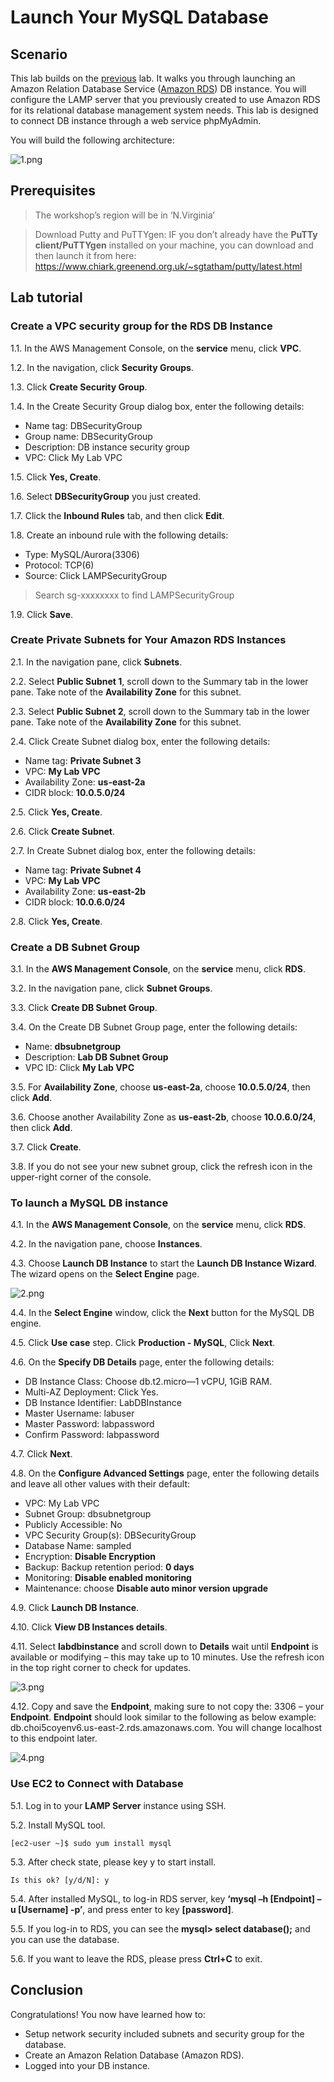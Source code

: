 # Launch Your MySQL Database

## Scenario
This lab builds on the [previous](https://github.com/ecloudvalley/Launch-an-Amazon-EC2-in-LAMP-Environment) lab. It walks you through launching an Amazon Relation Database Service ([Amazon RDS](https://aws.amazon.com/rds/)) DB instance. You will configure the LAMP server that you previously created to use Amazon RDS for its relational database management system needs. This lab is designed to connect DB instance through a web service phpMyAdmin.

You will build the following architecture:

![1.png](/images/1.png)

## Prerequisites
>The workshop’s region will be in ‘N.Virginia’

>Download Putty and PuTTYgen: IF you don’t already have the **PuTTy client/PuTTYgen** installed on your machine, you can download and then launch it from here: https://www.chiark.greenend.org.uk/~sgtatham/putty/latest.html

## Lab tutorial
### Create a VPC security group for the RDS DB Instance
1.1.     In the AWS Management Console, on the **service** menu, click **VPC**.

1.2.     In the navigation, click **Security Groups**.

1.3.     Click **Create Security Group**.

1.4.     In the Create Security Group dialog box, enter the following details:
* Name tag: DBSecurityGroup
* Group name: DBSecurityGroup
* Description: DB instance security group
* VPC: Click My Lab VPC

1.5.     Click **Yes, Create**.

1.6.     Select **DBSecurityGroup** you just created.

1.7.     Click the **Inbound Rules** tab, and then click **Edit**.

1.8.     Create an inbound rule with the following details:
* Type: MySQL/Aurora(3306)
* Protocol: TCP(6)
* Source: Click LAMPSecurityGroup 
>Search sg-xxxxxxxx to find LAMPSecurityGroup

1.9.     Click **Save**.

### Create Private Subnets for Your Amazon RDS Instances

2.1.     In the navigation pane, click **Subnets**.

2.2.     Select **Public Subnet 1**, scroll down to the Summary tab in the lower pane. Take note of the **Availability Zone** for this subnet.

2.3.     Select **Public Subnet 2**, scroll down to the Summary tab in the lower pane. Take note of the **Availability Zone** for this subnet.

2.4.     Click Create Subnet dialog box, enter the following details:
* Name tag: **Private Subnet 3**
* VPC: **My Lab VPC**
* Availability Zone: **us-east-2a**
* CIDR block: **10.0.5.0/24**

2.5.     Click **Yes, Create**.

2.6.     Click **Create Subnet**.

2.7.     In Create Subnet dialog box, enter the following details:
* Name tag: **Private Subnet 4**
* VPC: **My Lab VPC**
* Availability Zone: **us-east-2b**
* CIDR block: **10.0.6.0/24**

2.8.     Click **Yes, Create**.

### Create a DB Subnet Group

3.1.     In the **AWS Management Console**, on the **service** menu, click **RDS**.

3.2.     In the navigation pane, click **Subnet Groups**.

3.3.     Click **Create DB Subnet Group**.

3.4.     On the Create DB Subnet Group page, enter the following details:
* Name: **dbsubnetgroup**
* Description: **Lab DB Subnet Group**
* VPC ID: Click **My Lab VPC**

3.5.     For **Availability Zone**, choose **us-east-2a**, choose **10.0.5.0/24**, then click **Add**.

3.6.     Choose another Availability Zone as **us-east-2b**, choose **10.0.6.0/24**, then click **Add**.

3.7.     Click **Create**.

3.8.     If you do not see your new subnet group, click the refresh icon in the upper-right corner of the console.

### To launch a MySQL DB instance

4.1.     In the **AWS Management Console**, on the **service** menu, click **RDS**.

4.2.     In the navigation pane, choose **Instances**.

4.3.     Choose **Launch DB Instance** to start the **Launch DB Instance Wizard**. The wizard opens on the **Select Engine** page.

![2.png](/images/2.png)

4.4.     In the **Select Engine** window, click the **Next** button for the MySQL DB engine.

4.5.     Click **Use case** step. Click **Production - MySQL**, Click **Next**.

4.6.     On the **Specify DB Details** page, enter the following details:
* DB Instance Class: Choose db.t2.micro—1 vCPU, 1GiB RAM.
* Multi-AZ Deployment: Click Yes.
* DB Instance Identifier: LabDBInstance
* Master Username: labuser
* Master Password: labpassword
* Confirm Password: labpassword

4.7.     Click **Next**.

4.8.     On the **Configure Advanced Settings** page, enter the following details and leave all other values with their default:
* VPC: My Lab VPC
* Subnet Group: dbsubnetgroup
* Publicly Accessible: No
* VPC Security Group(s): DBSecurityGroup
* Database Name: sampled
* Encryption: **Disable Encryption**
* Backup: Backup retention period: **0 days**
* Monitoring: **Disable enabled monitoring**
* Maintenance: choose **Disable auto minor version upgrade**

4.9.     Click **Launch DB Instance**.

4.10.     Click **View DB Instances details**.

4.11.     Select **labdbinstance** and scroll down to **Details** wait until **Endpoint** is available or modifying – this may take up to 10 minutes. Use the refresh icon in the top right corner to check for updates.

![3.png](/images/3.png)

4.12.     Copy and save the **Endpoint**, making sure to not copy the: 3306 – your **Endpoint**. **Endpoint** should look similar to the following as below example: db.choi5coyenv6.us-east-2.rds.amazonaws.com. You will change localhost to this endpoint later.

![4.png](/images/4.png)

### Use EC2 to Connect with Database

5.1.     Log in to your **LAMP Server** instance using SSH.

5.2.     Install MySQL tool.

    [ec2-user ~]$ sudo yum install mysql

5.3.     After check state, please key y to start install.
    
    Is this ok? [y/d/N]: y

5.4.     After installed MySQL, to log-in RDS server, key **‘mysql –h [Endpoint] –u [Username] -p’**, and press enter to key **[password]**.

5.5.     If you log-in to RDS, you can see the **mysql> select database();** and you can use the database.

5.6.     If you want to leave the RDS, please press **Ctrl+C** to exit.

## Conclusion

Congratulations! You now have learned how to:
* Setup network security included subnets and security group for the database.
* Create an Amazon Relation Database (Amazon RDS).
* Logged into your DB instance.




